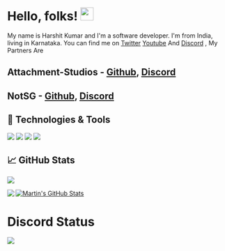 # Hello, folks! <img src="https://raw.githubusercontent.com/MartinHeinz/MartinHeinz/master/wave.gif" width="30">

My name is Harshit Kumar and I'm a software developer. I'm from India, living in Karnataka. You can find me on [Twitter](https://twitter.com/HarshuboiPlayz) [Youtube](https://www.youtube.com/channel/UC3I69i3CKDKivksUBGPKEYA) And [Discord](https://discord.com/users/838650497828651040) , My Partners Are 
## Attachment-Studios - [Github](https://github.com/Attachment-Studios), [Discord](https://discord.com/users/781701773713997824)
## NotSG - [Github](https://github.com/NotSGYt), [Discord](https://discord.com/users/877896499487457301)

## 🔧 Technologies & Tools
![](https://img.shields.io/badge/OS-Windows-informational?style=flat&logo=windows&logoColor=white&color=2bbc8a)
![](https://img.shields.io/badge/Editor-Vscode-informational?style=flat&logo=Vscode&logoColor=white&color=2bbc8a)
![](https://img.shields.io/badge/Code-Python-informational?style=flat&logo=python&logoColor=white&color=2bbc8a)
![](https://img.shields.io/badge/Code-JavaScript-informational?style=flat&logo=javascript&logoColor=white&color=2bbc8a)
## &#x1f4c8; GitHub Stats

<p align="left">
<img src="https://github-readme-streak-stats.herokuapp.com/?user=HarshuboiPlayz&theme=dracula">
</p>

<a href="https://github.com/HarshuboiPlayz/HarshuboiPlayz">
  <img align="left" src="https://github-readme-stats.vercel.app/api/top-langs/?username=HarshuboiPlayz&hide=java,html,tex&title_color=ffffff&text_color=c9cacc&icon_color=2bbc8a&bg_color=1d1f21&langs_count=3" />
</a>
<a href="https://github.com/HarshuboiPlayz/HarshuboiPlayz">
  <img align="center" src="https://github-readme-stats.vercel.app/api?username=HarshuboiPlayz&show_icons=true&line_height=27&count_private=true&title_color=ffffff&text_color=c9cacc&icon_color=2bbc8a&bg_color=1d1f21" alt="Martin's GitHub Stats" />
</a>

# Discord Status
<img src="https://discord.c99.nl/widget/theme-2/838650497828651040.png">


<!-- links to social media icons -->

<!-- icons with padding -->

[1.1]: http://i.imgur.com/tXSoThF.png (twitter icon with padding)
[2.1]: http://i.imgur.com/0o48UoR.png (github icon with padding)

<!-- icons without padding -->

[1.2]: http://i.imgur.com/wWzX9uB.png (twitter icon without padding)
[2.2]: http://i.imgur.com/9I6NRUm.png (github icon without padding)
[3.2]: https://raw.githubusercontent.com/MartinHeinz/MartinHeinz/master/linkedin-3-16.png (LinkedIn icon without padding)


<!-- links to your social media accounts -->

[1]: https://twitter.com/HarshuboiPlayz
[2]: https://github.com/HarshuboiPlayz


